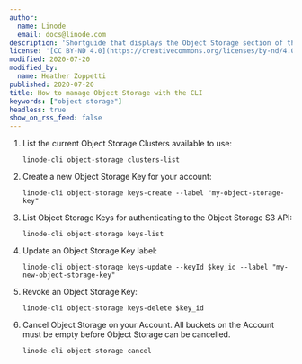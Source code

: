 ```yaml
---
author:
  name: Linode
  email: docs@linode.com
description: 'Shortguide that displays the Object Storage section of the CLI guide.'
license: '[CC BY-ND 4.0](https://creativecommons.org/licenses/by-nd/4.0)'
modified: 2020-07-20
modified_by:
  name: Heather Zoppetti
published: 2020-07-20
title: How to manage Object Storage with the CLI
keywords: ["object storage"]
headless: true
show_on_rss_feed: false
---
```


1.  List the current Object Storage Clusters available to use:

        linode-cli object-storage clusters-list

1.  Create a new Object Storage Key for your account:

        linode-cli object-storage keys-create --label "my-object-storage-key"

1.  List Object Storage Keys for authenticating to the Object Storage S3 API:

        linode-cli object-storage keys-list

1.  Update an Object Storage Key label:

        linode-cli object-storage keys-update --keyId $key_id --label "my-new-object-storage-key"

1.  Revoke an Object Storage Key:

        linode-cli object-storage keys-delete $key_id

1.  Cancel Object Storage on your Account. All buckets on the Account must be empty before Object Storage can be cancelled.

        linode-cli object-storage cancel
